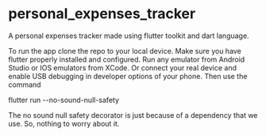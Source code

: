 # personal_expenses_tracker

A personal expenses tracker made using flutter toolkit and dart language.

To run the app clone the repo to your local device. Make sure you have flutter properly installed and configured. Run any emulator from Android Studio or IOS emulators from XCode. Or connect your real device and enable USB debugging in developer options of your phone. Then use the command

flutter run --no-sound-null-safety

The no sound null safety decorator is just because of a dependency that we use. So, nothing to worry about it.
